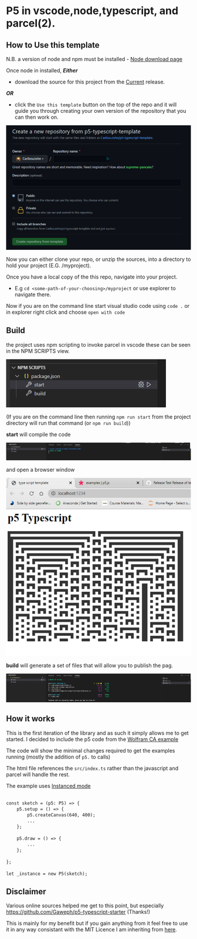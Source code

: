 # P5 in vscode,node,typescript, and parcel(2). 
## How to Use this template

N.B. a version of node and npm must be installed - [Node download page](https://nodejs.org/en/download/)

Once node in installed, ___Either___ 

* download the source for this project from the [Current](https://github.com/CaribouJohn/p5-typescript-template/releases/tag/v0.1) release.

___OR___

*  click the ```Use this template``` button on the top of the repo and it will guide you through creating your own version of the repository that you can then work on. 

![Use Template](./images/use-template.png)

Now you can either clone your repo, or unzip the sources, into a directory to hold your project (E.G. <some-path-of-your-choosing>/myproject). 

Once you have a local copy of the this repo, navigate into your project. 
* E.g ```cd <some-path-of-your-choosing>/myproject``` or use explorer to navigate there. 

Now if you are on the command line start visual studio code using ```code .``` or in explorer right click and choose ```open with code```

## Build 

the project uses npm scripting to invoke parcel in vscode these can be seen in the NPM SCRIPTS view.

![npm](images/npmscripts.png)

(If you are on the command line then running ```npm run start``` from the project directory will run that command (or ```npm run build```))

__start__ will compile the code 

![term](images\terminal.png)

and open a browser window

![browser](images/parcelstart.png)

__build__ will generate a set of files that will allow you to publish the pag. 

![build](images\buildterm.png)

## How it works

This is the first iteration of the library and as such it simply allows me to get started. I decided to include the p5 code from the [Wolfram CA example](https://p5js.org/examples/simulate-wolfram-ca.html)

The code will show the minimal changes required to get the examples running (mostly the addition of ```p5.``` to calls)

The html file references the ```src/index.ts``` rather than the javascript and parcel will handle the rest.

The example uses [Instanced mode](https://p5js.org/reference/#/p5/p5)
```

const sketch = (p5: P5) => {
    p5.setup = () => {
        p5.createCanvas(640, 400);
        ...
    };

    p5.draw = () => {
        ...
    };

};

let _instance = new P5(sketch);
```

## Disclaimer
Various online sources helped me get to this point, but especially https://github.com/Gaweph/p5-typescript-starter (Thanks!) 

This is mainly for my benefit but if you gain anything from it feel free to use it in any way consistant with the MIT Licence I am inheriting from [here](https://github.com/Gaweph/p5-typescript-starter). 
